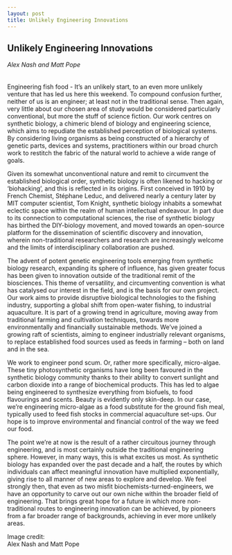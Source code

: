 ```yaml
---
layout: post
title: Unlikely Engineering Innovations
---
```


## Unlikely Engineering Innovations
_Alex Nash and Matt Pope_
<br />
<br />
<br />
Engineering fish food - It’s an unlikely start, to an even more unlikely venture that has led us here this weekend.  To compound confusion further, neither of us is an engineer; at least not in the traditional sense. Then again, very little about our chosen area of study would be considered particularly conventional, but more the stuff of science fiction. Our work centres on synthetic biology, a chimeric blend of biology and engineering science, which aims to repudiate the established perception of biological systems. By considering living organisms as being constructed of a hierarchy of genetic parts, devices and systems, practitioners within our broad church work to restitch the fabric of the natural world to achieve a wide range of goals.

Given its somewhat unconventional nature and remit to circumvent the established biological order, synthetic biology is often likened to hacking or ‘biohacking’, and this is reflected in its origins. First conceived in 1910 by French Chemist, Stéphane Leduc, and delivered nearly a century later by MIT computer scientist, Tom Knight, synthetic biology inhabits a somewhat eclectic space within the realm of human intellectual endeavour. In part due to its connection to computational sciences, the rise of synthetic biology has birthed the DIY-biology movement, and moved towards an open-source platform for the dissemination of scientific discovery and innovation, wherein non-traditional researchers and research are increasingly welcome and the limits of interdisciplinary collaboration are pushed.

The advent of potent genetic engineering tools emerging from synthetic biology research, expanding its sphere of influence, has given greater focus has been given to innovation outside of the traditional remit of the biosciences. This theme of versatility, and circumventing convention is what has catalysed our interest in the field, and is the basis for our own project.  Our work aims to provide disruptive biological technologies to the fishing industry, supporting a global shift from open-water fishing, to industrial aquaculture. It is part of a growing trend in agriculture, moving away from traditional farming and cultivation techniques, towards more environmentally and financially sustainable methods. We’ve joined a growing raft of scientists, aiming to engineer industrially relevant organisms, to replace established food sources used as feeds in farming – both on land and in the sea.

We work to engineer pond scum. Or, rather more specifically, micro-algae. These tiny photosynthetic organisms have long been favoured in the synthetic biology community thanks to their ability to convert sunlight and carbon dioxide into a range of biochemical products. This has led to algae being engineered to synthesize everything from biofuels, to food flavourings and scents. Beauty is evidently only skin-deep. In our case, we’re engineering micro-algae as a food substitute for the ground fish meal, typically used to feed fish stocks in commercial aquaculture set-ups. Our hope is to improve environmental and financial control of the way we feed our food.

The point we’re at now is the result of a rather circuitous journey through engineering, and is most certainly outside the traditional engineering sphere. However, in many ways, this is what excites us most. As synthetic biology has expanded over the past decade and a half, the routes by which individuals can affect meaningful innovation have multiplied exponentially, giving rise to all manner of new areas to explore and develop. We feel strongly then, that even as two misfit biochemists-turned-engineers, we have an opportunity to carve out our own niche within the broader field of engineering. That brings great hope for a future in which more non-traditional routes to engineering innovation can be achieved, by pioneers from a far broader range of backgrounds, achieving in ever more unlikely areas.

Image credit:  
Alex Nash and Matt Pope

